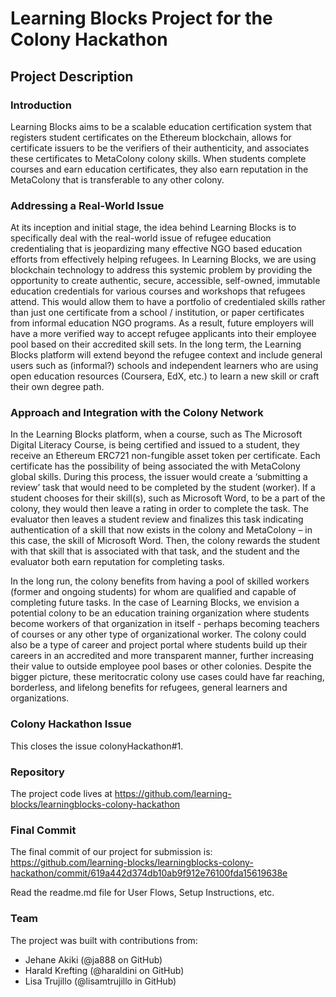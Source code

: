 # Learning Blocks Project for the Colony Hackathon

## Project Description

### Introduction
Learning Blocks aims to be a scalable education certification system that registers student certificates on the Ethereum blockchain, allows for certificate issuers to be the verifiers of their authenticity, and associates these certificates to MetaColony colony skills. When students complete courses and earn education certificates, they also earn reputation in the MetaColony that is transferable to any other colony.

### Addressing a Real-World Issue

At its inception and initial stage, the idea behind Learning Blocks is to specifically deal with the real-world issue of refugee education credentialing that is jeopardizing many effective NGO based education efforts from effectively helping refugees. In Learning Blocks, we are using blockchain technology to address this systemic problem by providing the opportunity to create authentic, secure, accessible, self-owned, immutable education credentials for various courses and workshops that refugees attend. This would allow them to have a portfolio of credentialed skills rather than just one certificate from a school / institution, or paper certificates from informal education NGO programs. As a result, future employers will have a more verified way to accept refugee applicants into their employee pool based on their accredited skill sets. In the long term, the Learning Blocks platform will extend beyond the refugee context and include general users such as (informal?) schools and independent learners who are using open education resources (Coursera, EdX, etc.) to learn a new skill or craft their own degree path.

### Approach and Integration with the Colony Network
In the Learning Blocks platform, when a course, such as The Microsoft Digital Literacy Course, is being certified and issued to a student, they receive an Ethereum ERC721 non-fungible asset token per certificate. Each certificate has the possibility of being associated the with MetaColony global skills. During this process, the issuer would create a ‘submitting a review’ task that would need to be completed by the student (worker). If a student chooses for their skill(s), such as Microsoft Word, to be a part of the colony, they would then leave a rating in order to complete the task. The evaluator then leaves a student review and finalizes this task indicating authentication of a skill that now exists in the colony and MetaColony – in this case, the skill of Microsoft Word. Then, the colony rewards the student with that skill that is associated with that task, and the student and the evaluator both earn reputation for completing tasks. 

In the long run, the colony benefits from having a pool of skilled workers (former and ongoing students) for whom are qualified and capable of completing future tasks. In the case of Learning Blocks, we envision a potential colony to be an education training organization where students become workers of that organization in itself - perhaps becoming teachers of courses or any other type of organizational worker. The colony could also be a type of career and project portal where students build up their careers in an accredited and more transparent manner, further increasing their value to outside employee pool bases or other colonies. Despite the bigger picture, these meritocratic colony use cases could have far reaching, borderless, and lifelong benefits for refugees, general learners and organizations.

### Colony Hackathon Issue
This closes the issue colonyHackathon#1.

### Repository

The project code lives at https://github.com/learning-blocks/learningblocks-colony-hackathon

### Final Commit
The final commit of our project for submission is:
https://github.com/learning-blocks/learningblocks-colony-hackathon/commit/619a442d374db10ab9f912e76100fda15619638e

Read the readme.md file for User Flows, Setup Instructions, etc.

### Team
The project was built with contributions from:

- Jehane Akiki (@ja888 on GitHub)
- Harald Krefting (@haraldini on GitHub)
- Lisa Trujillo (@lisamtrujillo in GitHub)



